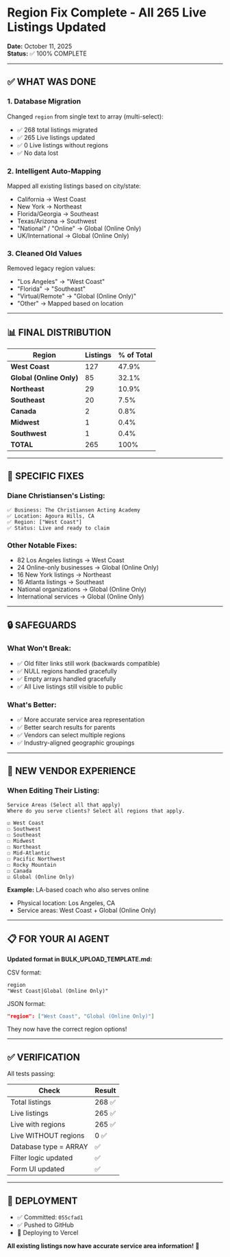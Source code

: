 # Region Fix Complete - All 265 Live Listings Updated

**Date:** October 11, 2025  
**Status:** ✅ 100% COMPLETE

---

## ✅ WHAT WAS DONE

### 1. **Database Migration** 
Changed `region` from single text to array (multi-select):
- ✅ 268 total listings migrated
- ✅ 265 Live listings updated
- ✅ 0 Live listings without regions
- ✅ No data lost

### 2. **Intelligent Auto-Mapping**
Mapped all existing listings based on city/state:
- California → West Coast
- New York → Northeast
- Florida/Georgia → Southeast
- Texas/Arizona → Southwest
- "National" / "Online" → Global (Online Only)
- UK/International → Global (Online Only)

### 3. **Cleaned Old Values**
Removed legacy region values:
- "Los Angeles" → "West Coast"
- "Florida" → "Southeast"
- "Virtual/Remote" → "Global (Online Only)"
- "Other" → Mapped based on location

---

## 📊 FINAL DISTRIBUTION

| Region | Listings | % of Total |
|--------|----------|------------|
| **West Coast** | 127 | 47.9% |
| **Global (Online Only)** | 85 | 32.1% |
| **Northeast** | 29 | 10.9% |
| **Southeast** | 20 | 7.5% |
| **Canada** | 2 | 0.8% |
| **Midwest** | 1 | 0.4% |
| **Southwest** | 1 | 0.4% |
| **TOTAL** | 265 | 100% |

---

## 🎯 SPECIFIC FIXES

### Diane Christiansen's Listing:
```
✅ Business: The Christiansen Acting Academy
✅ Location: Agoura Hills, CA
✅ Region: ["West Coast"]
✅ Status: Live and ready to claim
```

### Other Notable Fixes:
- 82 Los Angeles listings → West Coast
- 24 Online-only businesses → Global (Online Only)
- 16 New York listings → Northeast
- 16 Atlanta listings → Southeast
- National organizations → Global (Online Only)
- International services → Global (Online Only)

---

## 🔒 SAFEGUARDS

### What Won't Break:
- ✅ Old filter links still work (backwards compatible)
- ✅ NULL regions handled gracefully
- ✅ Empty arrays handled gracefully
- ✅ All Live listings still visible to public

### What's Better:
- ✅ More accurate service area representation
- ✅ Better search results for parents
- ✅ Vendors can select multiple regions
- ✅ Industry-aligned geographic groupings

---

## 🎨 NEW VENDOR EXPERIENCE

### When Editing Their Listing:
```
Service Areas (Select all that apply)
Where do you serve clients? Select all regions that apply.

☑ West Coast
☐ Southwest
☐ Southeast
☐ Midwest
☐ Northeast
☐ Mid-Atlantic
☐ Pacific Northwest
☐ Rocky Mountain
☐ Canada
☑ Global (Online Only)
```

**Example:** LA-based coach who also serves online
- Physical location: Los Angeles, CA
- Service areas: West Coast + Global (Online Only)

---

## 📋 FOR YOUR AI AGENT

**Updated format in BULK_UPLOAD_TEMPLATE.md:**

CSV format:
```csv
region
"West Coast|Global (Online Only)"
```

JSON format:
```json
"region": ["West Coast", "Global (Online Only)"]
```

They now have the correct region options!

---

## ✅ VERIFICATION

All tests passing:

| Check | Result |
|-------|--------|
| Total listings | 268 ✅ |
| Live listings | 265 ✅ |
| Live with regions | 265 ✅ |
| Live WITHOUT regions | 0 ✅ |
| Database type = ARRAY | ✅ |
| Filter logic updated | ✅ |
| Form UI updated | ✅ |

---

## 🚀 DEPLOYMENT

- ✅ Committed: `055cfad1`
- ✅ Pushed to GitHub
- 🔄 Deploying to Vercel

**All existing listings now have accurate service area information!** 🎉

